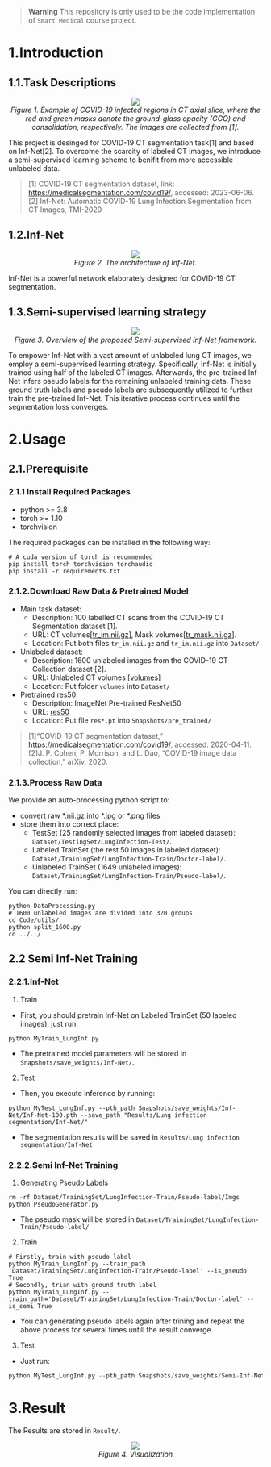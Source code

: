> **Warning**
> This repository is only used to be the code implementation of `Smart Medical` course project.

# 1.Introduction
## 1.1.Task Descriptions
<p align="center">
    <img src="Imgs/COVID'19-Infection.png"/> <br />
    <em> 
    Figure 1. Example of COVID-19 infected regions in CT axial slice, where the red and green masks denote the 
    ground-glass opacity (GGO) and consolidation, respectively. The images are collected from [1].
    </em>
</p>
This project is desinged for COVID-19 CT segmentation task[1] and based on Inf-Net[2]. To overcome the scarcity of labeled CT images, we introduce a semi-supervised learning scheme to benifit from more accessible unlabeled data.

> [1] COVID-19 CT segmentation dataset, link: https://medicalsegmentation.com/covid19/, accessed: 2023-06-06.
> [2] Inf-Net: Automatic COVID-19 Lung Infection Segmentation from CT Images, TMI-2020

## 1.2.Inf-Net
<p align="center">
    <img src="Imgs/Inf-Net.png"/> <br />
    <em> 
    Figure 2. The architecture of Inf-Net.
    </em>
</p>
Inf-Net is a powerful network elaborately designed for COVID-19 CT segmentation.

## 1.3.Semi-supervised learning strategy
<p align="center">
    <img src="Imgs/Semi-InfNet.png"/> <br />
    <em> 
    Figure 3. Overview of the proposed Semi-supervised Inf-Net framework.
    </em>
</p>

To empower Inf-Net with a vast amount of unlabeled lung CT images, we employ a semi-supervised learning strategy. Specifically, Inf-Net is initially trained using half of the labeled CT images. Afterwards, the pre-trained Inf-Net infers pseudo labels for the remaining unlabeled training data. These ground truth labels and pseudo labels are subsequently utilized to further train the pre-trained Inf-Net. This iterative process continues until the segmentation loss converges.

# 2.Usage
## 2.1.Prerequisite
### 2.1.1 Install Required Packages
+ python >= 3.8
+ torch >= 1.10
+ torchvision

The required packages can be installed in the following way:
```shell
# A cuda version of torch is recommended
pip install torch torchvision torchaudio
pip install -r requirements.txt
```

### 2.1.2.Download Raw Data & Pretrained Model
+ Main task dataset:
  + Description: 100 labelled CT scans from the COVID-19 CT Segmentation dataset [1].
  + URL: CT volumes[[tr_im.nii.gz](https://drive.google.com/file/d/1SJoMelgRqb0EuqlTuq6dxBWf2j9Kno8S/view?usp=sharing)], Mask volumes[[tr_mask.nii.gz](https://drive.google.com/open?id=1MEqpbpwXjrLrH42DqDygWeSkDq0bi92f)].
  + Location: Put both files `tr_im.nii.gz` and `tr_im.nii.gz` into `Dataset/`
+ Unlabeled dataset:
  + Description: 1600 unlabeled images from the COVID-19 CT Collection dataset [2].
  + URL: Unlabeled CT volumes [[volumes](https://academictorrents.com/details/136ffddd0959108becb2b3a86630bec049fcb0ff)]
  + Location: Put folder `volumes` into `Dataset/`
+ Pretrained res50:
  + Description: ImageNet Pre-trained ResNet50
  + URL: [res50](https://shanghuagao.oss-cn-beijing.aliyuncs.com/res2net/res2net50_v1b_26w_4s-3cf99910.pth)
  + Location: Put file `res*.pt` into `Snapshots/pre_trained/`
> [1]“COVID-19 CT segmentation dataset,” https://medicalsegmentation.com/covid19/, accessed: 2020-04-11.
> [2]J. P. Cohen, P. Morrison, and L. Dao, “COVID-19 image data collection,” arXiv, 2020.

### 2.1.3.Process Raw Data
We provide an auto-processing python script to:
+ convert raw *.nii.gz into *.jpg or *.png files
+ store them into correct place:
  + TestSet (25 randomly selected images from labeled dataset): `Dataset/TestingSet/LungInfection-Test/`.
  + Labeled TrainSet (the rest 50 images in labeled dataset): `Dataset/TrainingSet/LungInfection-Train/Doctor-label/`.
  + Unlabeled TrainSet (1649 unlabeled images): `Dataset/TrainingSet/LungInfection-Train/Pseudo-label/`.


You can directly run:
```shell
python DataProcessing.py
# 1600 unlabeled images are divided into 320 groups
cd Code/utils/
python split_1600.py
cd ../../
```

## 2.2 Semi Inf-Net Training
### 2.2.1.Inf-Net
1. Train
  + First, you should pretrain Inf-Net on Labeled TrainSet (50 labeled images), just run:
  ```shell
  python MyTrain_LungInf.py
  ```
  + The pretrained model parameters will be stored in `Snapshots/save_weights/Inf-Net/`.

2. Test

  + Then, you execute inference by running:
  ```shell
  python MyTest_LungInf.py --pth_path Snapshots/save_weights/Inf-Net/Inf-Net-100.pth --save_path "Results/Lung infection segmentation/Inf-Net/"
  ```
  + The segmentation results will be saved in `Results/Lung infection segmentation/Inf-Net`


### 2.2.2.Semi Inf-Net Training
1. Generating Pseudo Labels
  ```shell
  rm -rf Dataset/TrainingSet/LungInfection-Train/Pseudo-label/Imgs
  python PseudoGenerator.py
  ```
  + The pseudo mask will be stored in `Dataset/TrainingSet/LungInfection-Train/Pseudo-label/`

2. Train
  ```shell
  # Firstly, train with pseudo label
  python MyTrain_LungInf.py --train_path 'Dataset/TrainingSet/LungInfection-Train/Pseudo-label' --is_pseudo True 
  # Secondly, trian with ground truth label
  python MyTrain_LungInf.py --train_path='Dataset/TrainingSet/LungInfection-Train/Doctor-label' --is_semi True 
  ```
+ You can generating pseudo labels again after trining and repeat the above process for several times untill the result converge.

3. Test
+ Just run:
```python
python MyTest_LungInf.py --pth_path Snapshots/save_weights/Semi-Inf-Net/Inf-Net-100.pth --save_path "Results/Lung infection segmentation/Semi-Inf-Net/"
```

# 3.Result
The Results are stored in `Result/`.
<p align="center">
    <img src="Imgs/InfectionSeg.png"/> <br />
    <em> 
    Figure 4. Visualization
    </em>
</p>